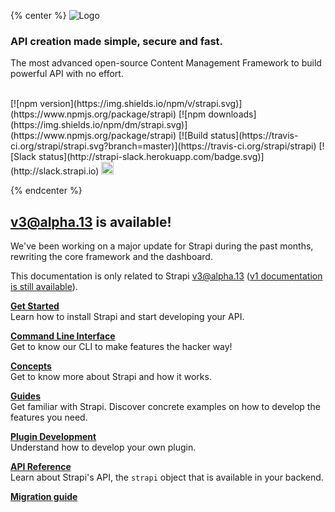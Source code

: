 {% center %}
![Logo](https://cldup.com/7umchwdUBh.png)

### API creation made simple, secure and fast.
The most advanced open-source Content Management Framework to build powerful API with no effort.

<br />
[![npm version](https://img.shields.io/npm/v/strapi.svg)](https://www.npmjs.org/package/strapi)
[![npm downloads](https://img.shields.io/npm/dm/strapi.svg)](https://www.npmjs.org/package/strapi)
[![Build status](https://travis-ci.org/strapi/strapi.svg?branch=master)](https://travis-ci.org/strapi/strapi)
[![Slack status](http://strapi-slack.herokuapp.com/badge.svg)](http://slack.strapi.io)
<a href="https://heroku.com/deploy?template=https://github.com/strapi/strapi-heroku-app">
  <img src="https://www.herokucdn.com/deploy/button.svg" alt="Deploy" height="20px">
</a>

{% endcenter %}

## v3@alpha.13 is available!
We've been working on a major update for Strapi during the past months, rewriting the core framework and the dashboard.

This documentation is only related to Strapi v3@alpha.13 ([v1 documentation is still available](http://strapi.io/documentation/1.x.x)).

**[Get Started](getting-started/installation.md)**<br />
Learn how to install Strapi and start developing your API.

**[Command Line Interface](cli/CLI.md)**<br />
Get to know our CLI to make features the hacker way!

**[Concepts](concepts/concepts.md)**<br />
Get to know more about Strapi and how it works.

**[Guides](configurations/configurations.md)**<br />
Get familiar with Strapi. Discover concrete examples on how to develop the features you need.

**[Plugin Development](plugin-development/quick-start.md)**<br />
Understand how to develop your own plugin.

**[API Reference](api-reference/reference.md)**<br />
Learn about Strapi's API, the `strapi` object that is available in your backend.

**[Migration guide](migration/migration-guide.md)**<br />
